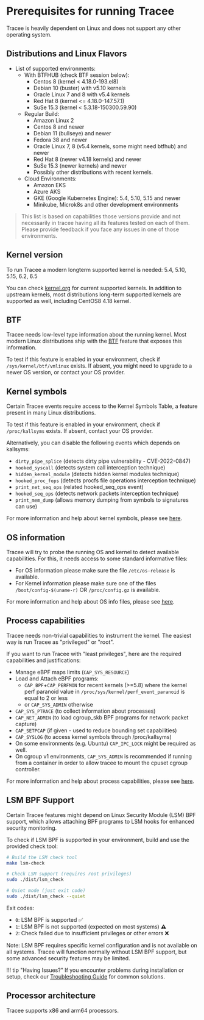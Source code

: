 # Prerequisites for running Tracee

Tracee is heavily dependent on Linux and does not support any other operating system.

<!--
every section should roughly cover:
1. what is this prereq
2. why is it needed
3. how to test if I'm compliant
4. link for details and help
-->

## Distributions and Linux Flavors

- List of supported environments:
  - With BTFHUB (check BTF session below):
    - Centos 8 (kernel < 4.18.0-193.el8)
    - Debian 10 (buster) with v5.10 kernels
    - Oracle Linux 7 and 8 with v5.4 kernels
    - Red Hat 8 (kernel <= 4.18.0-147.57.1)
    - SuSe 15.3 (kernel < 5.3.18-150300.59.90)
  - Regular Build:
    - Amazon Linux 2
    - Centos 8 and newer
    - Debian 11 (bullseye) and newer
    - Fedora 38 and newer
    - Oracle Linux 7, 8 (v5.4 kernels, some might need btfhub) and newer
    - Red Hat 8 (newer v4.18 kernels) and newer
    - SuSe 15.3 (newer kernels) and newer
    - Possibly other distributions with recent kernels.
  - Cloud Environments:
    - Amazon EKS
    - Azure AKS
    - GKE (Google Kubernetes Engine): 5.4, 5.10, 5.15 and newer
    - Minikube, Microk8s and other development environments

> This list is based on capabilities those versions provide and not necessarily
in tracee having all its features tested on each of them. Please provide
feedback if you face any issues in one of those environments.

## Kernel version

To run Tracee a modern longterm supported kernel is needed: 5.4, 5.10, 5.15, 6.2, 6.5  

You can check [kernel.org](https://kernel.org) for current supported kernels. In
addition to upstream kernels, most distributions long-term supported kernels are
supported as well, including CentOS8 4.18 kernel.

## BTF

Tracee needs low-level type information about the running kernel. Most modern
Linux distributions ship with the [BTF](https://www.kernel.org/doc/html/latest/bpf/btf.html)
feature that exposes this information.  

To test if this feature is enabled in your environment, check if
`/sys/kernel/btf/vmlinux` exists. If absent, you might need to upgrade to a
newer OS version, or contact your OS provider.

## Kernel symbols

Certain Tracee events require access to the Kernel Symbols Table, a feature
present in many Linux distributions.

To test if this feature is enabled in your environment, check if
`/proc/kallsyms` exists. If absent, contact your OS provider.

Alternatively, you can disable the following events which depends on kallsyms:

- `dirty_pipe_splice` (detects dirty pipe vulnerability - CVE-2022-0847)
- `hooked_syscall` (detects system call interception technique)
- `hidden_kernel_module` (detects hidden kernel modules technique)
- `hooked_proc_fops` (detects procfs file operations interception technique)
- `print_net_seq_ops` (related hooked_seq_ops event)
- `hooked_seq_ops` (detects network packets interception technique)
- `print_mem_dump` (allows memory dumping from symbols to signatures can use)

For more information and help about kernel symbols, please see [here](../advanced/ksyms.md).

## OS information

Tracee will try to probe the running OS and kernel to detect available
capabilities. For this, it needs access to some standard informative files:

- For OS information please make sure the file `/etc/os-release` is available.
- For Kernel information please make sure one of the files `/boot/config-$(uname-r)` OR `/proc/config.gz` is available.

For more information and help about OS info files, please see [here](../advanced/os-info.md).

## Process capabilities

Tracee needs non-trivial capabilities to instrument the kernel. The easiest way
is run Tracee as "privileged" or "root".  

If you want to run Tracee with "least privileges", here are the required
capabilities and justifications:

- Manage eBPF maps limits (`CAP_SYS_RESOURCE`)
- Load and Attach eBPF programs:
    - `CAP_BPF`+`CAP_PERFMON` for recent kernels (>=5.8) where the kernel perf paranoid value in `/proc/sys/kernel/perf_event_paranoid` is equal to 2 or less
    - or `CAP_SYS_ADMIN` otherwise
- `CAP_SYS_PTRACE` (to collect information about processes)
- `CAP_NET_ADMIN` (to load cgroup_skb BPF programs for network packet capture)
- `CAP_SETPCAP` (if given - used to reduce bounding set capabilities)
- `CAP_SYSLOG` (to access kernel symbols through /proc/kallsyms)
- On some environments (e.g. Ubuntu) `CAP_IPC_LOCK` might be required as well.
- On cgroup v1 environments, `CAP_SYS_ADMIN` is recommended if running from a container in order to allow tracee to mount the cpuset cgroup controller.

For more information and help about process capabilities, please see
[here](../advanced/dropping-capabilities.md).

## LSM BPF Support

Certain Tracee features might depend on Linux Security Module (LSM) BPF support, which allows attaching BPF programs to LSM hooks for enhanced security monitoring.

To check if LSM BPF is supported in your environment, build and use the provided check tool:
```bash
# Build the LSM check tool
make lsm-check

# Check LSM support (requires root privileges)
sudo ./dist/lsm_check

# Quiet mode (just exit code)
sudo ./dist/lsm_check --quiet
```

Exit codes:
- `0`: LSM BPF is supported ✅
- `1`: LSM BPF is not supported (expected on most systems) ⚠️  
- `2`: Check failed due to insufficient privileges or other errors ❌

Note: LSM BPF requires specific kernel configuration and is not available on all systems. Tracee will function normally without LSM BPF support, but some advanced security features may be limited.

!!! tip "Having Issues?"
    If you encounter problems during installation or setup, check our [Troubleshooting Guide](../troubleshooting.md) for common solutions.

## Processor architecture

Tracee supports x86 and arm64 processors.
